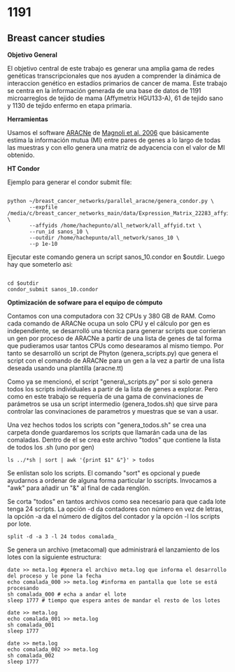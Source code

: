 1191
====

Breast cancer studies
---------------------

__Objetivo General__

<p>El objetivo central de este trabajo es generar una amplia gama de redes genéticas transcripcionales que nos ayuden a comprender la dinámica de interaccion genético en estadíos primarios de cancer de mama. Este trabajo se centra en la información generada de una base de datos de 1191 microarreglos de tejido de mama (Affymetrix HGU133-A), 61 de tejido sano y 1130 de tejido enfermo en etapa primaria.</p>

__Herramientas__

<p>Usamos el software <a href="http://wiki.c2b2.columbia.edu/califanolab/index.php/Software/ARACNE">ARACNe</a> de <a href="http://www.nature.com/nprot/journal/v1/n2/full/nprot.2006.106.html">Magnoli et al. 2006</a> que básicamente estima la información mutua (MI) entre pares de genes a lo largo de todas las muestras y con ello genera una matriz de adyacencia con el valor de MI obtenido.
</p>



__HT Condor__

Ejemplo para generar el condor submit file:

<pre><code>
python ~/breast_cancer_networks/parallel_aracne/genera_condor.py \
       --expfile /media/c/breast_cancer_networks_main/data/Expression_Matrix_22283_affyid_sanos.txt \
       --affyids /home/hachepunto/all_network/all_affyid.txt \
       --run_id sanos_10 \
       --outdir /home/hachepunto/all_network/sanos_10 \
       --p 1e-10
</code></pre>
Ejecutar este comando genera un script sanos_10.condor en $outdir. Luego hay que someterlo asi:

<pre><code>
cd $outdir
condor_submit sanos_10.condor
</code></pre>

__Optimización de sofware para el equipo de cómputo__

<p>Contamos con una computadora con 32 CPUs y 380 GB de RAM. Como cada comando de ARACNe ocupa un solo CPU y el cálculo por gen es independiente, se desarrolló una técnica para generar scripts que corrieran un gen por proceso de ARACNe a partir de una lista de genes de tal forma que pudieramos usar tantos CPUs como desearamos al mismo tiempo. Por tanto se desarrolló un script de Phyton (genera_scripts.py) que genera el script con el comando de ARACNe para un gen a la vez a partir de una lista deseada usando una plantilla (aracne.tt)
</p>
<p>Como ya se mencionó, el script "genera\_scripts.py" por si solo genera todos los scripts individuales a partir de la lista de genes a explorar. Pero como en este trabajo se requería de una gama de convinaciones de parámetros se usa un script intermedio (genera_todos.sh) que sirve para controlar las convinaciones de parametros y muestras que se van a usar.
</p>
<p>Una vez hechos todos los scripts con "genera_todos.sh" se crea una carpeta donde guardaremos los scripts que llamarán cada una de las comaladas. Dentro de el se crea este archivo "todos" que contiene la lista de todos los .sh (uno por gen)</p>

<pre><code>ls ../*sh | sort | awk '{print $1" &"}' > todos
</code></pre>

<p>Se enlistan solo los scripts. El comando "sort" es opcional y puede ayudarnos a ordenar de alguna forma particular lo sscripts. Invocamos a "awk" para añadir un "&" al final de cada renglón.

Se corta "todos" en tantos archivos como sea necesario para que cada lote tenga 24 scripts. La opción -d da contadores con número en vez de letras, la opción -a da el número de dígitos del contador y la opción -l los scripts por lote.</p>

<pre><code>split -d -a 3 -l 24 todos comalada_
</code></pre>

<p>Se genera un archivo (metacomal) que administrará el lanzamiento de los lotes con la siguiente estructura:</p>

<pre><code>date >> meta.log #genera el archivo meta.log que informa el desarrollo del proceso y le pone la fecha
echo comalada_000 >> meta.log #informa en pantalla que lote se está procesando
sh comalada_000 # echa a andar el lote
sleep 1777 # tiempo que espera antes de mandar el resto de los lotes

date >> meta.log
echo comalada_001 >> meta.log
sh comalada_001
sleep 1777

date >> meta.log
echo comalada_002 >> meta.log
sh comalada_002
sleep 1777
</code></pre>
